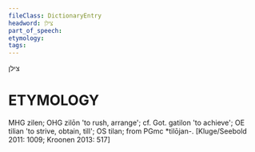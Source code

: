 ```yaml
---
fileClass: DictionaryEntry
headword: צילן
part_of_speech: 
etymology: 
tags: 
---
```

צילן

ETYMOLOGY
===========
MHG zilen; OHG zilōn 'to rush, arrange'; cf. Got. gatilon 'to achieve'; OE tilian 'to strive, obtain, till'; OS tilan; from PGmc *tilōjan-.
[Kluge/Seebold 2011: 1009; Kroonen 2013: 517]